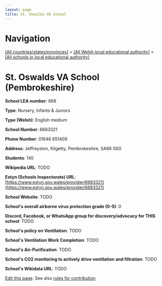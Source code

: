 ```yaml
---
layout: page
title: St. Oswalds VA School
---
```

# Navigation

[[All countries/states/provinces]](../../..) > [[All Welsh local educational authority]](../..) > [[All schools in local educational authority]](..)

# St. Oswalds VA School (Pembrokeshire)

**School LEA number**: 668

**Type**: Nursery, Infants & Juniors

**Type (Welsh)**: English medium

**School Number**: 6683321

**Phone Number**: 01646 651409

**Address**: Jeffreyston, Kilgetty, Pembrokeshire, SA68 0SG

**Students**: 140

**Wikipedia URL**: TODO

**Estyn (Schools Inspectorate) URL**: [https://www.estyn.gov.wales/provider/6683321](https://www.estyn.gov.wales/provider/6683321)

**School Website**: TODO

**School's overall airborne virus protection grade (0-5)**: 0

**Discord, Facebook, or WhatsApp group for discovery/advocacy for THIS school**: TODO

**School's policy on Ventilation**: TODO

**School's Ventilation Work Completion**: TODO

**School's Air-Purification**: TODO

**School's CO2 monitoring to actively drive ventilation and filtration**: TODO

**School's Wikidata URL**: TODO




[Edit this page](https://github.com/VentilationProject/Wales/edit/prif/./Pembrokeshire/St._Oswalds_VA_School.md). See also [rules for contribution](../../../contribution-rules/)
